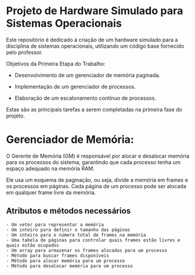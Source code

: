 # Projeto de Hardware Simulado para Sistemas Operacionais
Este repositório é dedicado à criação de um hardware simulado para a disciplina de sistemas operacionais, utilizando um código base fornecido pelo professor.

Objetivos da Primeira Etapa do Trabalho:

- Desenvolvimento de um gerenciador de memória paginada.

- Implementação de um gerenciador de processos.

- Elaboração de um escalonamento contínuo de processos.

Estas são as principais tarefas a serem completadas na primeira fase do projeto.

# Gerenciador de Memória:
O Gerente de Memória (GM) é responsável por alocar e desalocar memória para os processos do sistema, garantindo que cada processo tenha um espaço adequado na memória RAM.

Ele usa um esquema de paginação, ou seja, divide a memória em frames e os processos em páginas. Cada página de um processo pode ser alocada em qualquer frame livre da memória.

## Atributos e métodos necessários
    - Um vetor para representar a memória
    - Um inteiro para definir o tamanho das páginas
    - Um inteiro para o número total de frames na memória
    - Uma tabela de páginas para controlar quais frames estão livres e quais estão ocupados
    - Um array para armazenar os frames alocados para um processo
    - Método para buscar frames disponíveis
    - Método para alocar memória para um processo
    - Método para desalocar memória para um processo


